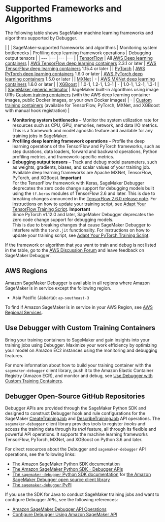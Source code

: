 # Supported Frameworks and Algorithms<a name="debugger-supported-frameworks"></a>

The following table shows SageMaker machine learning frameworks and algorithms supported by Debugger\. 


| 
| 
| SageMaker\-supported frameworks and algorithms |  Monitoring system bottlenecks  |  Profiling deep learning framework operations  |  Debugging output tensors  | 
| --- |--- |--- |--- |
|  [TensorFlow](https://sagemaker.readthedocs.io/en/stable/using_tf.html)   |  All [AWS Deep learning containers](https://github.com/aws/deep-learning-containers/blob/master/available_images.md#general-framework-containers)  |  [AWS TensorFlow deep learning containers](https://github.com/aws/deep-learning-containers/blob/master/available_images.md#general-framework-containers) 2\.3\.1 or later  |  [AWS TensorFlow deep learning containers](https://github.com/aws/deep-learning-containers/blob/master/available_images.md#general-framework-containers) 1\.15\.4 or later  | 
|  [PyTorch](https://sagemaker.readthedocs.io/en/stable/using_pytorch.html)  |  [AWS PyTorch deep learning containers](https://github.com/aws/deep-learning-containers/blob/master/available_images.md#general-framework-containers) 1\.6\.0 or later  |  [AWS PyTorch deep learning containers](https://github.com/aws/deep-learning-containers/blob/master/available_images.md#general-framework-containers) 1\.5\.0 or later  | 
|  [MXNet](https://sagemaker.readthedocs.io/en/stable/using_mxnet.html)   |  \-  |  [AWS MXNet deep learning containers](https://github.com/aws/deep-learning-containers/blob/master/available_images.md#general-framework-containers) 1\.6\.0 or later  | 
|  [XGBoost](https://sagemaker.readthedocs.io/en/stable/frameworks/xgboost/using_xgboost.html)  |  1\.0\-1, 1\.2\-1, 1\.3\-1  | \- |  1\.0\-1, 1\.2\-1, 1\.3\-1  | 
|  [SageMaker generic estimator](https://sagemaker.readthedocs.io/en/stable/api/training/estimators.html)  |  SageMaker built\-in algorithms using image URIs [Custom training containers](debugger-bring-your-own-container.md) \(with the AWS deep learning container images, public Docker images, or your own Docker images\)  | \- |  [Custom training containers](debugger-bring-your-own-container.md) \(available for TensorFlow, PyTorch, MXNet, and XGBoost with manual hook registration\)  | 
+ **Monitoring system bottlenecks** – Monitor the system utilization rate for resources such as CPU, GPU, memories, network, and data I/O metrics\. This is a framework and model agnostic feature and available for any training jobs in SageMaker\.
+ **Profiling deep learning framework operations** – Profile the deep learning operations of the TensorFlow and PyTorch frameworks, such as step durations, data loaders, forward and backward operations, Python profiling metrics, and framework\-specific metrics\.
+ **Debugging output tensors** – Track and debug model parameters, such as weights, gradients, biases, and scalar values of your training job\. Available deep learning frameworks are Apache MXNet, TensorFlow, PyTorch, and XGBoost\.
**Important**  
 For the TensorFlow framework with Keras, SageMaker Debugger deprecates the zero code change support for debugging models built using the `tf.keras` modules of TensorFlow 2\.6 and later\. This is due to breaking changes announced in the [TensorFlow 2\.6\.0 release note](https://github.com/tensorflow/tensorflow/releases/tag/v2.6.0)\. For instructions on how to update your training script, see [Adapt Your TensorFlow Training Script](debugger-modify-script-tensorflow.md)\.
**Important**  
Since PyTorch v1\.12\.0 and later, SageMaker Debugger deprecates the zero code change support for debugging models\.  
This is due to breaking changes that cause SageMaker Debugger to interfere with the `torch.jit` functionality\. For instructions on how to update your training script, see [Adapt Your PyTorch Training Script](debugger-modify-script-pytorch.md)\.

If the framework or algorithm that you want to train and debug is not listed in the table, go to the [AWS Discussion Forum](https://forums.aws.amazon.com/) and leave feedback on SageMaker Debugger\.

## AWS Regions<a name="debugger-support-aws-regions"></a>

Amazon SageMaker Debugger is available in all regions where Amazon SageMaker is in service except the following region\.
+ Asia Pacific \(Jakarta\): `ap-southeast-3`

To find if Amazon SageMaker is in service in your AWS Region, see [AWS Regional Services](http://aws.amazon.com/about-aws/global-infrastructure/regional-product-services/)\.

## Use Debugger with Custom Training Containers<a name="debugger-byoc-intro"></a>

Bring your training containers to SageMaker and gain insights into your training jobs using Debugger\. Maximize your work efficiency by optimizing your model on Amazon EC2 instances using the monitoring and debugging features\.

For more information about how to build your training container with the `sagemaker-debugger` client library, push it to the Amazon Elastic Container Registry \(Amazon ECR\), and monitor and debug, see [Use Debugger with Custom Training Containers](debugger-bring-your-own-container.md)\.

## Debugger Open\-Source GitHub Repositories<a name="debugger-opensource"></a>

Debugger APIs are provided through the SageMaker Python SDK and designed to construct Debugger hook and rule configurations for the SageMaker [ CreateTrainingJob](https://docs.aws.amazon.com/sagemaker/latest/APIReference/API_CreateTrainingJob.html) and [ DescribeTrainingJob](https://docs.aws.amazon.com/sagemaker/latest/APIReference/API_DescribeTrainingJob.html) API operations\. The `sagemaker-debugger` client library provides tools to register *hooks* and access the training data through its *trial* feature, all through its flexible and powerful API operations\. It supports the machine learning frameworks TensorFlow, PyTorch, MXNet, and XGBoost on Python 3\.6 and later\. 

For direct resources about the Debugger and `sagemaker-debugger` API operations, see the following links: 
+ [The Amazon SageMaker Python SDK documentation](https://sagemaker.readthedocs.io/en/stable/amazon_sagemaker_debugger.html)
+ [The Amazon SageMaker Python SDK \- Debugger APIs](https://sagemaker.readthedocs.io/en/stable/api/training/debugger.html)
+ [The `sagemaker-debugger` Python SDK documentation](https://sagemaker-debugger.readthedocs.io/en/website/index.html) for [the Amazon SageMaker Debugger open source client library](https://github.com/awslabs/sagemaker-debugger#amazon-sagemaker-debugger)
+ [The `sagemaker-debugger` PyPI](https://pypi.org/project/smdebug/)

If you use the SDK for Java to conduct SageMaker training jobs and want to configure Debugger APIs, see the following references:
+ [ Amazon SageMaker Debugger API Operations](debugger-apis.md)
+ [Configure Debugger Using Amazon SageMaker API](debugger-createtrainingjob-api.md)